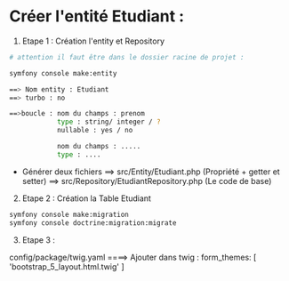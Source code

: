 # Créer l'entité Etudiant : 

 1. Etape 1 : Création l'entity et Repository
```sh
# attention il faut être dans le dossier racine de projet :

symfony console make:entity

==> Nom entity : Etudiant
==> turbo : no

==>boucle : nom du champs : prenom
            type : string/ integer / ?
            nullable : yes / no

            nom du champs : .....
            type : ....

```

- Générer deux fichiers ==> src/Entity/Etudiant.php  (Propriété + getter et setter)
                        ==> src/Repository/EtudiantRepository.php  (Le code de base)


2. Etape 2 : Création la Table Etudiant

```sh
symfony console make:migration
symfony console doctrine:migration:migrate
```


3. Etape 3 :

config/package/twig.yaml ====> Ajouter dans twig : form_themes: [ 'bootstrap_5_layout.html.twig' ]